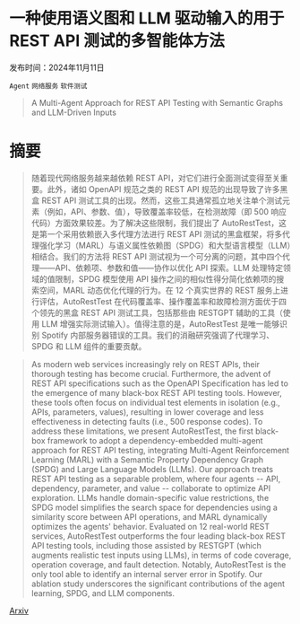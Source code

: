 # 一种使用语义图和 LLM 驱动输入的用于 REST API 测试的多智能体方法

发布时间：2024年11月11日

`Agent` `网络服务` `软件测试`

> A Multi-Agent Approach for REST API Testing with Semantic Graphs and LLM-Driven Inputs

# 摘要

> 随着现代网络服务越来越依赖 REST API，对它们进行全面测试变得至关重要。此外，诸如 OpenAPI 规范之类的 REST API 规范的出现导致了许多黑盒 REST API 测试工具的出现。然而，这些工具通常孤立地关注单个测试元素（例如，API、参数、值），导致覆盖率较低，在检测故障（即 500 响应代码）方面效果较差。为了解决这些限制，我们提出了 AutoRestTest，这是第一个采用依赖嵌入多代理方法进行 REST API 测试的黑盒框架，将多代理强化学习（MARL）与语义属性依赖图（SPDG）和大型语言模型（LLM）相结合。我们的方法将 REST API 测试视为一个可分离的问题，其中四个代理——API、依赖项、参数和值——协作以优化 API 探索。LLM 处理特定领域的值限制，SPDG 模型使用 API 操作之间的相似性得分简化依赖项的搜索空间，MARL 动态优化代理的行为。在 12 个真实世界的 REST 服务上进行评估，AutoRestTest 在代码覆盖率、操作覆盖率和故障检测方面优于四个领先的黑盒 REST API 测试工具，包括那些由 RESTGPT 辅助的工具（使用 LLM 增强实际测试输入）。值得注意的是，AutoRestTest 是唯一能够识别 Spotify 内部服务器错误的工具。我们的消融研究强调了代理学习、SPDG 和 LLM 组件的重要贡献。

> As modern web services increasingly rely on REST APIs, their thorough testing has become crucial. Furthermore, the advent of REST API specifications such as the OpenAPI Specification has led to the emergence of many black-box REST API testing tools. However, these tools often focus on individual test elements in isolation (e.g., APIs, parameters, values), resulting in lower coverage and less effectiveness in detecting faults (i.e., 500 response codes). To address these limitations, we present AutoRestTest, the first black-box framework to adopt a dependency-embedded multi-agent approach for REST API testing, integrating Multi-Agent Reinforcement Learning (MARL) with a Semantic Property Dependency Graph (SPDG) and Large Language Models (LLMs). Our approach treats REST API testing as a separable problem, where four agents -- API, dependency, parameter, and value -- collaborate to optimize API exploration. LLMs handle domain-specific value restrictions, the SPDG model simplifies the search space for dependencies using a similarity score between API operations, and MARL dynamically optimizes the agents' behavior. Evaluated on 12 real-world REST services, AutoRestTest outperforms the four leading black-box REST API testing tools, including those assisted by RESTGPT (which augments realistic test inputs using LLMs), in terms of code coverage, operation coverage, and fault detection. Notably, AutoRestTest is the only tool able to identify an internal server error in Spotify. Our ablation study underscores the significant contributions of the agent learning, SPDG, and LLM components.

[Arxiv](https://arxiv.org/abs/2411.07098)